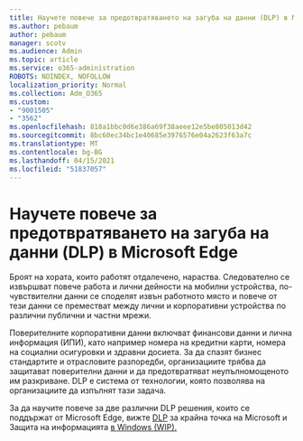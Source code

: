 ```yaml
---
title: Научете повече за предотвратяването на загуба на данни (DLP) в Microsoft Edge
ms.author: pebaum
author: pebaum
manager: scotv
ms.audience: Admin
ms.topic: article
ms.service: o365-administration
ROBOTS: NOINDEX, NOFOLLOW
localization_priority: Normal
ms.collection: Adm_O365
ms.custom:
- "9001505"
- "3562"
ms.openlocfilehash: 818a1bbc0d6e386a69f38aeee12e5be805013d42
ms.sourcegitcommit: 8bc60ec34bc1e40685e3976576e04a2623f63a7c
ms.translationtype: MT
ms.contentlocale: bg-BG
ms.lasthandoff: 04/15/2021
ms.locfileid: "51837057"
---
```

# <a name="learn-about-data-loss-prevention-dlp-in-microsoft-edge"></a>Научете повече за предотвратяването на загуба на данни (DLP) в Microsoft Edge

Броят на хората, които работят отдалечено, нараства. Следователно се извършват повече работа и лични дейности на мобилни устройства, по-чувствителни данни се споделят извън работното място и повече от тези данни се преместват между лични и корпоративни устройства по различни публични и частни мрежи.

Поверителните корпоративни данни включват финансови данни и лична информация (ИПИ), като например номера на кредитни карти, номера на социални осигуровки и здравни досиета. За да спазят бизнес стандартите и отрасловите разпоредби, организациите трябва да защитават поверителни данни и да предотвратяват неупълномощеното им разкриване. DLP е система от технологии, която позволява на организациите да изпълнят тази задача.

За да научите повече за две различни DLP решения, които се поддържат от Microsoft Edge, вижте [DLP](https://go.microsoft.com/fwlink/?linkid=2151765) за крайна точка на Microsoft и Защита на информацията [в Windows (WIP).](https://go.microsoft.com/fwlink/?linkid=2151766)